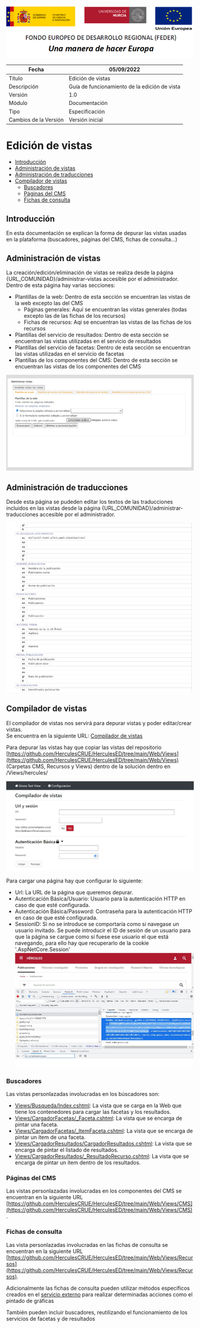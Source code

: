 ![](./media/CabeceraDocumentosMD.png)

| Fecha                 | 05/09/2022                                |
| --------------------- | ---------------------------------------- |
| Título                | Edición de vistas                        |
| Descripción           | Guía de funcionamiento de la edición de vista|
| Versión               | 1.0                                      |
| Módulo                | Documentación                            |
| Tipo                  | Especificación                           |
| Cambios de la Versión | Versión inicial                          |

# Edición de vistas 

 - [Introducción](#introducción)
 - [Administración de vistas](#administración-de-vistas)
 - [Administración de traducciones](#administración-de-traducciones)
 - [Compilador de vistas](#compilador-de-vistas)
   - [Buscadores](#buscadores) 
   - [Páginas del CMS](#páginas-del-cms) 
   - [Fichas de consulta](#fichas-de-consulta) 


## Introducción
En esta documentación se explican la forma de depurar las vistas usadas en la plataforma (buscadores, páginas del CMS, fichas de consulta...)

## Administración de vistas
La creación/edición/eliminación de vistas se realiza desde la página {URL_COMUNIDAD}/administrar-vistas accesible por el administrador.  
Dentro de esta página hay varias secciones:
 - Plantillas de la web: Dentro de esta sección se encuentran las vistas de la web excepto las del CMS
   - Páginas generales: Aquí se encuentran las vistas generales (todas excepto las de las fichas de los recursos)
   - Fichas de recursos: Aqí se encuentran las vistas de las fichas de los recursos 
 - Plantillas del servicio de resultados: Dentro de esta sección se encuentran las vistas utilizadas en el servicio de resultados
 - Plantillas del servicio de facetas: Dentro de esta sección se encuentran las vistas utilizadas en el servicio de facetas
 - Plantillas de los componentes del CMS: Dentro de esta sección se encuentran las vistas de los componentes del CMS

![](./media/EdicionVistas/AdministrarVistas.jpg)

## Administración de traducciones
Desde esta página se pudeden editar los textos de las traducciones incluidos en las vistas desde la página {URL_COMUNIDAD}/administrar-traducciones accesible por el administrador.  

![](./media/EdicionVistas/AdministrarTraducciones.jpg)

## Compilador de vistas
El compilador de vistas nos servirá para depurar vistas y poder editar/crear vistas.  
Se encuentra en la siguiente URL: [Compilador de vistas](https://github.com/equipognoss/Gnoss.DevTools.ViewMaker)

Para depurar las vistas hay que copiar las vistas del repositorio [https://github.com/HerculesCRUE/HerculesED/tree/main/Web/Views](https://github.com/HerculesCRUE/HerculesED/tree/main/Web/Views) (Carpetas CMS, Recursos y Views) dentro de la solución dentro en /Views/hercules/

![](./media/EdicionVistas/CompiladorVistas.jpg)

Para cargar una página hay que configurar lo siguiente:
 - Url: La URL de la página que queremos depurar.
 - Autenticación Básica/Usuario: Usuario para la autenticación HTTP en caso de que esté configurada.
 - Autenticación Básica/Password: Contraseña para la autenticación HTTP en caso de que esté configurada.
 - SessionID: Si no se introduce se comportaría como si navegase un usuario invitado. Se puede introducir el ID de sesión de un usuario para que la página se cargue como si fuese ese usuario el que está navegando, para ello hay que recuperarlo de la cookie '.AspNetCore.Session'
![](./media/EdicionVistas/SessionID.jpg)

### Buscadores
Las vistas personlazadas involucradas en los búscadores son:
 - [Views/Busqueda/Index.cshtml](https://github.com/HerculesCRUE/HerculesED/blob/main/Web/Views/Views/Busqueda/Index.cshtml): La vista que se carga en la Web que tiene los contenedores para cargar las facetas y los resultados.
 - [Views/CargadorFacetas/_Faceta.cshtml](https://github.com/HerculesCRUE/HerculesED/blob/main/Web/Views/Views/CargadorFacetas/_Faceta.cshtml): La vista que se encarga de pintar una faceta.
 - [Views/CargadorFacetas/_ItemFaceta.cshtml](https://github.com/HerculesCRUE/HerculesED/blob/main/Web/Views/Views/CargadorFacetas/_ItemFaceta.cshtml): La vista que se encarga de pintar un ítem de una faceta.
 - [Views/CargadorResultados/CargadorResultados.cshtml](https://github.com/HerculesCRUE/HerculesED/blob/main/Web/Views/Views/CargadorResultados/CargarResultados.cshtml): La vista que se encarga de pintar el listado de resultados.
 - [Views/CargadorResultados/_ResultadoRecurso.cshtml](https://github.com/HerculesCRUE/HerculesED/blob/main/Web/Views/Views/CargadorResultados/_ResultadoRecurso.cshtml): La vista que se encarga de pintar un ítem dentro de los resultados.

### Páginas del CMS
Las vistas personlazadas involucradas en los componentes del CMS se encuentran en la siguiente URL [https://github.com/HerculesCRUE/HerculesED/tree/main/Web/Views/CMS](https://github.com/HerculesCRUE/HerculesED/tree/main/Web/Views/CMS).

### Fichas de consulta
Las vista personlazadas involucradas en las fichas de consulta se encuentran en la siguiente URL [https://github.com/HerculesCRUE/HerculesED/tree/main/Web/Views/Recursos](https://github.com/HerculesCRUE/HerculesED/tree/main/Web/Views/Recursos).  

Adicionalmente las fichas de consulta pueden utilizar métodos específicos creados en el [servicio externo](https://github.com/HerculesCRUE/HerculesMA/tree/main/src/Hercules.MA.ServicioExterno) para realizar determinadas acciones como el pintado de gráficas

También pueden incluir buscadores, reutilizando el funcionamiento de los servicios de facetas y de resultados

